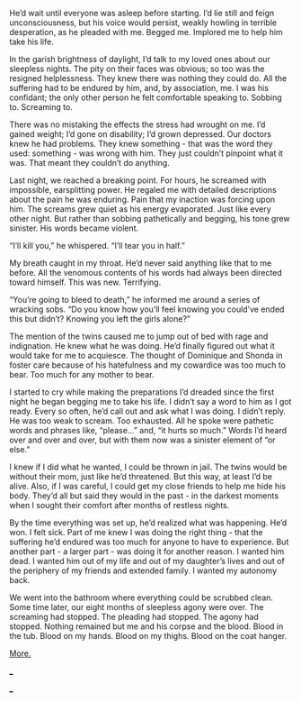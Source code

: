 He’d wait until everyone was asleep before starting. I’d lie still and feign unconsciousness, but his voice would persist, weakly howling in terrible desperation, as he pleaded with me. Begged me. Implored me to help him take his life.

In the garish brightness of daylight, I’d talk to my loved ones about our sleepless nights. The pity on their faces was obvious; so too was the resigned helplessness. They knew there was nothing they could do. All the suffering had to be endured by him, and, by association, me. I was his confidant; the only other person he felt comfortable speaking to. Sobbing to. Screaming to.

There was no mistaking the effects the stress had wrought on me. I’d gained weight; I’d gone on disability; I’d grown depressed. Our doctors knew he had problems. They knew something - that was the word they used: something - was wrong with him. They just couldn’t pinpoint what it was. That meant they couldn’t do anything. 

Last night, we reached a breaking point. For hours, he screamed with impossible, earsplitting power. He regaled me with detailed descriptions about the pain he was enduring. Pain that my inaction was forcing upon him. The screams grew quiet as his energy evaporated. Just like every other night. But rather than sobbing pathetically and begging, his tone grew sinister. His words became violent.

“I’ll kill you,” he whispered. “I’ll tear you in half.”

My breath caught in my throat. He’d never said anything like that to me before. All the venomous contents of his words had always been directed toward himself. This was new. Terrifying.

“You’re going to bleed to death,” he informed me around a series of wracking sobs. “Do you know how you’ll feel knowing you could’ve ended this but didn’t? Knowing you left the girls alone?” 

The mention of the twins caused me to jump out of bed with rage and indignation. He knew what he was doing. He’d finally figured out what it would take for me to acquiesce. The thought of Dominique and Shonda in foster care because of his hatefulness and my cowardice was too much to bear. Too much for any mother to bear.

I started to cry while making the preparations I’d dreaded since the first night he began begging me to take his life. I didn’t say a word to him as I got ready. Every so often, he’d call out and ask what I was doing. I didn’t reply. He was too weak to scream. Too exhausted. All he spoke were pathetic words and phrases like, “please…” and, “it hurts so much.” Words I’d heard over and over and over, but with them now was a sinister element of “or else.” 

I knew if I did what he wanted, I could be thrown in jail. The twins would be without their mom, just like he’d threatened. But this way, at least I’d be alive. Also, if I was careful, I could get my close friends to help me hide his body. They’d all but said they would in the past - in the darkest moments when I sought their comfort after months of restless nights.

By the time everything was set up, he’d realized what was happening. He’d won. I felt sick. Part of me knew I was doing the right thing - that the suffering he’d endured was too much for anyone to have to experience. But another part - a larger part - was doing it for another reason. I wanted him dead. I wanted him out of my life and out of my daughter’s lives and out of the periphery of my friends and extended family. I wanted my autonomy back.

We went into the bathroom where everything could be scrubbed clean. Some time later, our eight months of sleepless agony were over. The screaming had stopped. The pleading had stopped. The agony had stopped. Nothing remained but me and his corpse and the blood. Blood in the tub. Blood on my hands. Blood on my thighs. Blood on the coat hanger.

[More.](http://unsettlingstories.com/index)

[_](http://facebook.com/unsettlingstories)

[_](http://www.reddit.com/r/iia)

